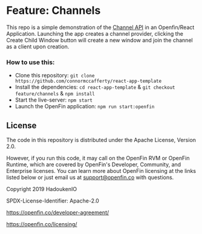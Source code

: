 # Feature: Channels

This repo is a simple demonstration of the [Channel API](https://cdn.openfin.co/docs/javascript/stable/InterApplicationBus.Channel.html) in an Openfin/React Application. Launching the app creates a channel provider, clicking the Create Child Window button will create a new window and join the channel as a client upon creation.

### How to use this:

-   Clone this repository: `git clone https://github.com/connormccafferty/react-app-template`
-   Install the dependencies: `cd react-app-template` & `git checkout feature/channels` & `npm install`
-   Start the live-server: `npm start`
-   Launch the OpenFin application: `npm run start:openfin`

## License

The code in this repository is distributed under the Apache License, Version 2.0.

However, if you run this code, it may call on the OpenFin RVM or OpenFin Runtime, which are covered by OpenFin's Developer, Community, and Enterprise licenses. You can learn more about OpenFin licensing at the links listed below or just email us at support@openfin.co with questions.

Copyright 2019 HadoukenIO

SPDX-License-Identifier: Apache-2.0

https://openfin.co/developer-agreement/

https://openfin.co/licensing/
